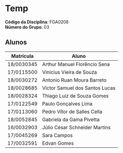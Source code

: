 # Temp

**Código da Disciplina**: FGA0208<br>
**Número do Grupo**: 03<br>

## Alunos
|Matrícula | Aluno |
| -- | -- |
| 18/0030345  |  Arthur Manuel Florêncio Sena |
| 17/0115500  |  Vinícius Vieira de Souza |
| 18/0030272  |  Antonio Ruan Moura Barreto |
| 18/0028685  |  Victor Samuel dos Santos Lucas |
| 18/0028324  |  Thiago Luiz de Souza Gomes |
| 17/0122549  |  Paulo Gonçalves Lima |
| 17/0113060  |  Pedro Vítor de Salles Cella |
| 18/0052845  |  Gabriela da Gama Pivetta |
| 16/0032903  |  Júlio César Schneider Martins |
| 17/0045269  |  Sara Campos |
| 17/0032591  |  Edvan Gomes |